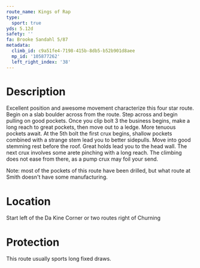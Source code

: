 ```yaml
---
route_name: Kings of Rap
type:
  sport: true
yds: 5.12d
safety: ''
fa: Brooke Sandahl 5/87
metadata:
  climb_id: c9a51fe4-7198-415b-8db5-b52b901d8aee
  mp_id: '105877262'
  left_right_index: '38'
---
```

# Description
Excellent position and awesome movement characterize this four star route. Begin on a slab boulder across from the route. Step across and begin pulling on good pockets. Once you clip bolt 3 the business begins, make a long reach to great pockets, then move out to a ledge. More tenuous pockets await. At the 5th bolt the first crux begins, shallow pockets combined with a strange stem lead you to better sidepulls. Move into good stemming rest before the roof. Great holds lead you to the head wall. The next crux involves some arete pinching with a long reach. The climbing does not ease from there, as a pump crux may foil your send.

Note: most of the pockets of this route have been drilled, but what route at Smith doesn't have some manufacturing.

# Location
Start left of the Da Kine Corner or two routes right of Churning

# Protection
This route usually sports long fixed draws.
